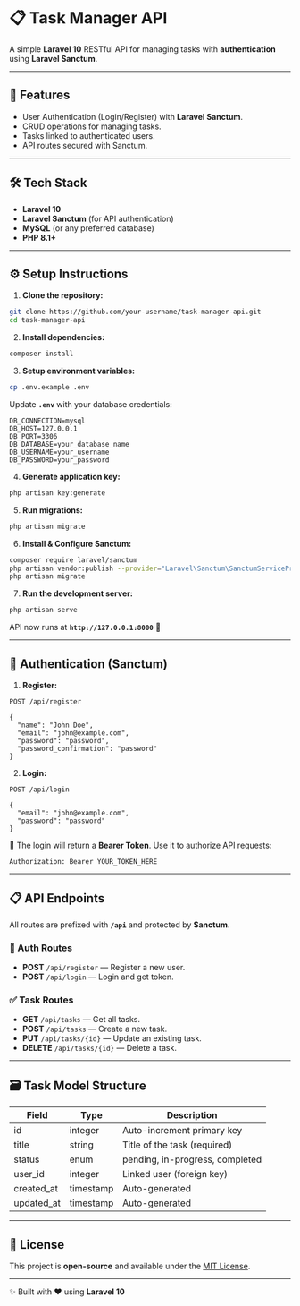 # 📋 Task Manager API

A simple **Laravel 10** RESTful API for managing tasks with **authentication** using **Laravel Sanctum**.

---

## 🚀 Features

- User Authentication (Login/Register) with **Laravel Sanctum**.
- CRUD operations for managing tasks.
- Tasks linked to authenticated users.
- API routes secured with Sanctum.

---

## 🛠️ Tech Stack

- **Laravel 10**
- **Laravel Sanctum** (for API authentication)
- **MySQL** (or any preferred database)
- **PHP 8.1+**

---

## ⚙️ Setup Instructions

1. **Clone the repository:**

```bash
git clone https://github.com/your-username/task-manager-api.git
cd task-manager-api
```

2. **Install dependencies:**

```bash
composer install
```

3. **Setup environment variables:**

```bash
cp .env.example .env
```

Update **`.env`** with your database credentials:

```env
DB_CONNECTION=mysql
DB_HOST=127.0.0.1
DB_PORT=3306
DB_DATABASE=your_database_name
DB_USERNAME=your_username
DB_PASSWORD=your_password
```

4. **Generate application key:**

```bash
php artisan key:generate
```

5. **Run migrations:**

```bash
php artisan migrate
```

6. **Install & Configure Sanctum:**

```bash
composer require laravel/sanctum
php artisan vendor:publish --provider="Laravel\Sanctum\SanctumServiceProvider"
php artisan migrate
```

7. **Run the development server:**

```bash
php artisan serve
```

API now runs at **`http://127.0.0.1:8000`** 🚀

---

## 🔐 Authentication (Sanctum)

1. **Register:**

```http
POST /api/register

{
  "name": "John Doe",
  "email": "john@example.com",
  "password": "password",
  "password_confirmation": "password"
}
```

2. **Login:**

```http
POST /api/login

{
  "email": "john@example.com",
  "password": "password"
}
```

🔑 The login will return a **Bearer Token**. Use it to authorize API requests:

```http
Authorization: Bearer YOUR_TOKEN_HERE
```

---

## 📋 API Endpoints

All routes are prefixed with **`/api`** and protected by **Sanctum**.

### 🔑 Auth Routes

- **POST** `/api/register` — Register a new user.
- **POST** `/api/login` — Login and get token.

### ✅ Task Routes

- **GET** `/api/tasks` — Get all tasks.
- **POST** `/api/tasks` — Create a new task.
- **PUT** `/api/tasks/{id}` — Update an existing task.
- **DELETE** `/api/tasks/{id}` — Delete a task.

---

## 🗃️ Task Model Structure

| Field     | Type    | Description                     |
|-----------|---------|---------------------------------|
| id        | integer | Auto-increment primary key      |
| title     | string  | Title of the task (required)    |
| status    | enum    | pending, in-progress, completed |
| user_id   | integer | Linked user (foreign key)       |
| created_at| timestamp| Auto-generated                 |
| updated_at| timestamp| Auto-generated                 |

---

## 📖 License

This project is **open-source** and available under the [MIT License](LICENSE).

---

✨ Built with ❤️ using **Laravel 10**

